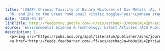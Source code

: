 ```yaml
---
title: '[ASAP] Chronic Toxicity of Binary Mixtures of Six Metals (Ag, Cd, Cu, Ni,
  Pb, and Zn) to the Great Pond Snail <italic toggle="yes">Lymnaea stagnalis</italic>'
date: '2018-04-15'
linkTitle: http://feedproxy.google.com/~r/acs/esthag/~3/MoOajXL4ZpY/acs.est.7b06554
source: 'Environmental Science & Technology: Latest Articles (ACS Publications)'
description: |-
  <p><img src="https://pubs.acs.org/appl/literatum/publisher/achs/journals/content/esthag/0/esthag.ahead-of-print/acs.est.7b06554/20180409/images/medium/es-2017-06554m_0003.gif" alt="TOC Graphic"/></p><div><cite>Environmental Science & Technology</cite></div><div>DOI: 10.1021/acs.est.7b06554</div><div class="feedflare">
  <a href="http://feeds.feedburner.com/~ff/acs/esthag?a=MoOajXL4ZpY:iwLwgbDKRcc:yIl2AUoC8zA"><img src="http://feeds.feedburner.com/~ff/acs/esthag?d=yIl2AUoC8zA" border="0"></img></a>
---
```

